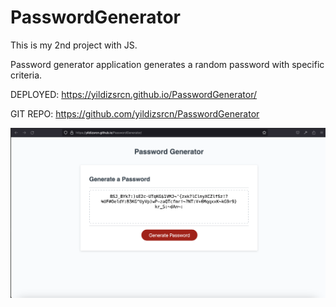# PasswordGenerator

This is my 2nd project with JS.

Password generator application generates a random password with specific criteria.


DEPLOYED: https://yildizsrcn.github.io/PasswordGenerator/

GIT REPO: https://github.com/yildizsrcn/PasswordGenerator


![Alt text](image.png)
